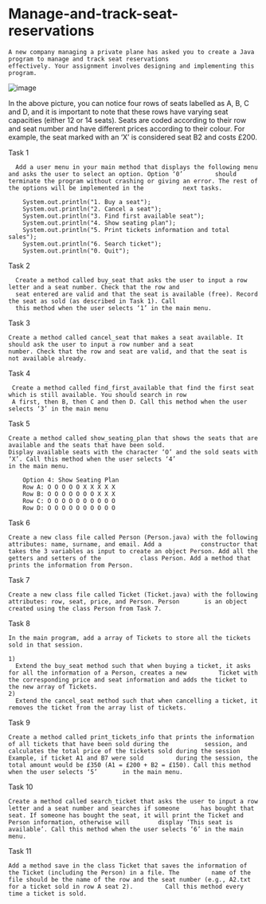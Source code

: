# Manage-and-track-seat-reservations

    A new company managing a private plane has asked you to create a Java program to manage and track seat reservations     
    effectively. Your assignment involves designing and implementing this program.


![image](https://github.com/wickramasinghe07/Manage-and-track-seat-reservations/assets/102098023/31c77adf-c834-4e9c-9217-8ebb02892e16)


In the above picture, you can notice four rows of seats labelled as A, B, C and D, and it is important to note that these rows have varying seat capacities (either 12 or 14 seats). Seats are coded according to their row and seat number and have different prices according to their colour. For example, the seat marked with an ‘X’ is considered seat B2 and costs £200.


Task 1
    
      Add a user menu in your main method that displays the following menu and asks the user to select an option. Option ‘0’         should terminate the program without crashing or giving an error. The rest of the options will be implemented in the           next tasks.
      
        System.out.println("1. Buy a seat");
        System.out.println("2. Cancel a seat");
        System.out.println("3. Find first available seat");
        System.out.println("4. Show seating plan");
        System.out.println("5. Print tickets information and total sales");
        System.out.println("6. Search ticket");
        System.out.println("0. Quit");

Task 2

      Create a method called buy_seat that asks the user to input a row letter and a seat number. Check that the row and 
      seat entered are valid and that the seat is available (free). Record the seat as sold (as described in Task 1). Call 
      this method when the user selects ‘1’ in the main menu.


Task 3

    Create a method called cancel_seat that makes a seat available. It should ask the user to input a row number and a seat 
    number. Check that the row and seat are valid, and that the seat is not available already.

 Task 4 
 
     Create a method called find_first_available that find the first seat which is still available. You should search in row 
     A first, then B, then C and then D. Call this method when the user selects ‘3’ in the main menu 


Task 5 

    Create a method called show_seating_plan that shows the seats that are available and the seats that have been sold. 
    Display available seats with the character ‘O’ and the sold seats with ‘X’. Call this method when the user selects ‘4’ 
    in the main menu.

        Option 4: Show Seating Plan
        Row A: O O O O O X X X X X 
        Row B: O O O O O O O X X X 
        Row C: O O O O O O O O O O 
        Row D: O O O O O O O O O O


Task 6 

    Create a new class file called Person (Person.java) with the following attributes: name, surname, and email. Add a           constructor that takes the 3 variables as input to create an object Person. Add all the getters and setters of the           class Person. Add a method that prints the information from Person.


Task 7 

    Create a new class file called Ticket (Ticket.java) with the following attributes: row, seat, price, and Person. Person       is an object created using the class Person from Task 7.

Task 8

    In the main program, add a array of Tickets to store all the tickets sold in that session. 

    1)
      Extend the buy_seat method such that when buying a ticket, it asks for all the information of a Person, creates a new         Ticket with the corresponding price and seat information and adds the ticket to the new array of Tickets.
    2)
      Extend the cancel_seat method such that when cancelling a ticket, it removes the ticket from the array list of tickets.

Task 9

    Create a method called print_tickets_info that prints the information of all tickets that have been sold during the          session, and calculates the total price of the tickets sold during the session Example, if ticket A1 and B7 were sold         during the session, the total amount would be £350 (A1 = £200 + B2 = £150). Call this method when the user selects ‘5’       in the main menu.

Task 10

    Create a method called search_ticket that asks the user to input a row letter and a seat number and searches if someone      has bought that seat. If someone has bought the seat, it will print the Ticket and Person information, otherwise will        display ‘This seat is available’. Call this method when the user selects ‘6’ in the main menu.

Task 11

    Add a method save in the class Ticket that saves the information of the Ticket (including the Person) in a file. The         name of the file should be the name of the row and the seat number (e.g., A2.txt for a ticket sold in row A seat 2).         Call this method every time a ticket is sold.


